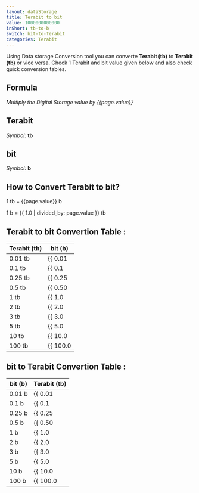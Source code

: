 ```yaml
---
layout: dataStorage
title: Terabit to bit
value: 1000000000000
inShort: tb-to-b
switch: bit-to-Terabit
categories: Terabit
---
```


Using Data storage Conversion tool you can converte **Terabit (tb)** to **Terabit (tb)** or vice versa. Check 1 Terabit and bit value given below and also check quick conversion tables.

## Formula
*Multiply the Digital Storage value by {{page.value}}*

## Terabit
*Symbol:* **tb**

## bit
*Symbol:* **b**

## How to Convert Terabit to bit?

1 tb = {{page.value}} b

1 b = {{ 1.0 | divided_by: page.value }} tb


## Terabit to bit Convertion Table :

| Terabit (tb) | bit (b) |
| ---- | ---- |
| 0.01 tb | {{ 0.01 | times: page.value }} b |
| 0.1 tb | {{ 0.1 | times: page.value }} b |
| 0.25 tb | {{ 0.25 | times: page.value }} b |
| 0.5 tb | {{ 0.50 | times: page.value }} b |
| 1 tb | {{ 1.0 | times: page.value }} b |
| 2 tb | {{ 2.0 | times: page.value }} b |
| 3 tb | {{ 3.0 | times: page.value }} b |
| 5 tb | {{ 5.0 | times: page.value }} b |
| 10 tb | {{ 10.0 | times: page.value }} b |
| 100 tb | {{ 100.0 | times: page.value }} b |

## bit to Terabit Convertion Table :

| bit (b) | Terabit (tb) |
| ---- | ---- |
| 0.01 b | {{ 0.01 | divided_by: page.value }} tb |
| 0.1 b | {{ 0.1 | divided_by: page.value }} tb |
| 0.25 b | {{ 0.25 | divided_by: page.value }} tb |
| 0.5 b | {{ 0.50 | divided_by: page.value }} tb |
| 1 b | {{ 1.0 | divided_by: page.value }} tb |
| 2 b | {{ 2.0 | divided_by: page.value }} tb |
| 3 b | {{ 3.0 | divided_by: page.value }} tb |
| 5 b | {{ 5.0 | divided_by: page.value }} tb |
| 10 b | {{ 10.0 | divided_by: page.value }} tb |
| 100 b | {{ 100.0 | divided_by: page.value }} tb |


<script>
document.getElementById('selectInput')[14].selected = true
document.getElementById('selectOutput')[0].selected = true
</script>
